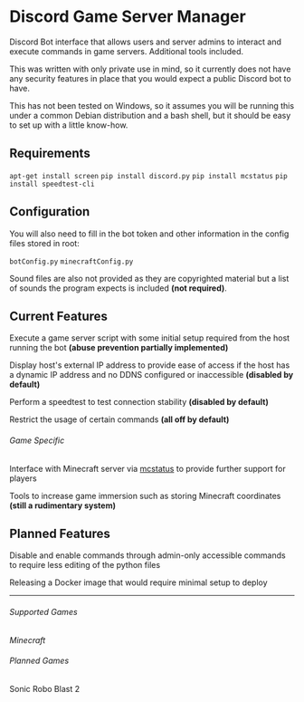 # Discord Game Server Manager
Discord Bot interface that allows users and server admins to interact and execute commands in game servers. Additional tools included.

This was written with only private use in mind, so it currently does not have any security features in place that you would expect a public Discord bot to have.

This has not been tested on Windows, so it assumes you will be running this under a common Debian distribution and a bash shell, but it should be easy to set up with a little know-how.

## Requirements

`apt-get install screen`
`pip install discord.py`
`pip install mcstatus`
`pip install speedtest-cli` 

## Configuration

You will also need to fill in the bot token and other information in the config files stored in root:

`botConfig.py`
`minecraftConfig.py`

Sound files are also not provided as they are copyrighted material but a list of sounds the program expects is included **(not required)**.

## Current Features

Execute a game server script with some initial setup required from the host running the bot **(abuse prevention partially implemented)**

Display host's external IP address to provide ease of access if the host has a dynamic IP address and no DDNS configured or inaccessible **(disabled by default)**

Perform a speedtest to test connection stability **(disabled by default)**

Restrict the usage of certain commands **(all off by default)**

###### Game Specific

Interface with Minecraft server via [mcstatus](https://github.com/Dinnerbone/mcstatus) to provide further support for players

Tools to increase game immersion such as storing Minecraft coordinates **(still a rudimentary system)**

## Planned Features

Disable and enable commands through admin-only accessible commands to require less editing of the python files

Releasing a Docker image that would require minimal setup to deploy

___

###### Supported Games
*Minecraft*

###### Planned Games

Sonic Robo Blast 2
